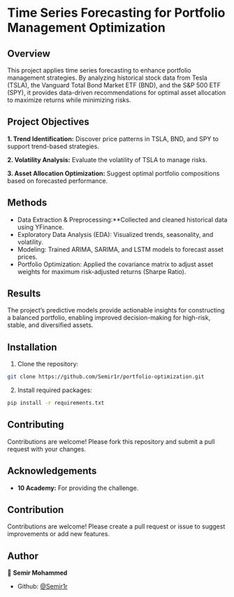 # Time Series Forecasting for Portfolio Management Optimization

## Overview

This project applies time series forecasting to enhance portfolio management strategies. 
By analyzing historical stock data from Tesla (TSLA), the Vanguard Total Bond Market ETF (BND), and the
S&P 500 ETF (SPY), it provides data-driven recommendations for optimal asset allocation to maximize returns while minimizing risks.

## Project Objectives

**1. Trend Identification:** Discover price patterns in TSLA, BND, and SPY to support trend-based strategies.

**2. Volatility Analysis:** Evaluate the volatility of TSLA to manage risks.

**3. Asset Allocation Optimization:** Suggest optimal portfolio compositions based on forecasted performance.
## Methods
- Data Extraction & Preprocessing:**Collected and cleaned historical data using YFinance.
- Exploratory Data Analysis (EDA): Visualized trends, seasonality, and volatility.
- Modeling: Trained ARIMA, SARIMA, and LSTM models to forecast asset prices.
- Portfolio Optimization: Applied the covariance matrix to adjust asset weights for maximum risk-adjusted returns (Sharpe Ratio).

## Results

The project’s predictive models provide actionable insights for constructing a balanced portfolio, enabling improved decision-making for high-risk, stable, and diversified assets.

## Installation

1. Clone the repository:
   
```bash
git clone https://github.com/Semir1r/portfolio-optimization.git
```
2. Install required packages:
   
```bash
pip install -r requirements.txt
```
## Contributing

Contributions are welcome! Please fork this repository and submit a pull request with your changes.

## Acknowledgements
- **10 Academy:** For providing the challenge.

## Contribution
Contributions are welcome! Please create a pull request or issue to suggest improvements or add new features.


## Author

👤 **Semir Mohammed**

* Github: [@Semir1r](https://github.com/Semir1r)
